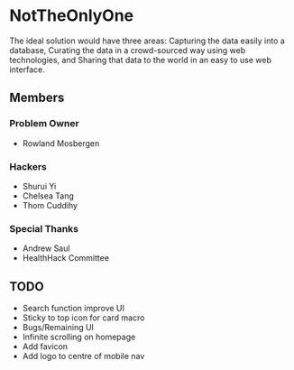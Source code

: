 # NotTheOnlyOne

The ideal solution would have three areas: Capturing the data easily into a database, Curating the data in a crowd-sourced way using web technologies, and Sharing that data to the world in an easy to use web interface.

## Members

### Problem Owner

* Rowland Mosbergen

### Hackers

* Shurui Yi
* Chelsea Tang
* Thom Cuddihy

### Special Thanks

* Andrew Saul
* HealthHack Committee

## TODO
* Search function improve UI
* Sticky to top icon for card macro
* Bugs/Remaining UI
* Infinite scrolling on homepage
* Add favicon
* Add logo to centre of mobile nav
